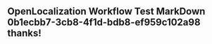 <properties
ms.topic="hero-topic"
ms.test1="hero-topic"
ms.test2="test"/>

## OpenLocalization Workflow Test MarkDown 0b1ecbb7-3cb8-4f1d-bdb8-ef959c102a98 thanks!
